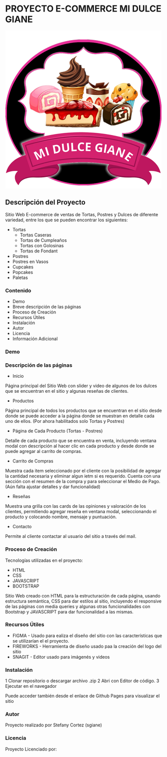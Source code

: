 # PROYECTO E-COMMERCE MI DULCE GIANE

![Logo de la página.](./images/Logo/Logo2.png)

## Descripción del Proyecto

Sitio Web E-commerce de ventas de Tortas, Postres y Dulces de diferente variedad, entre los que se pueden encontrar los siguientes:

* Tortas
  - Tortas Caseras
  - Tortas de Cumpleaños
  - Tortas con Golosinas
  - Tortas de Fondant
* Postres 
* Postres en Vasos
* Cupcakes
* Popcakes
* Paletas

### Contenido

* Demo
* Breve descripción de las páginas
* Proceso de Creación
* Recursos Útiles
* Instalación
* Autor
* Licencia
* Información Adicional


### Demo




### Descripción de las páginas

* Inicio

Página principal del Sitio Web con slider y video de algunos de los dulces que se encuentran en el sitio y algunas reseñas de clientes.

* Productos

Página principal de todos los productos que se encuentran en el sitio desde donde se puede acceder a la página donde se muestran en detalle cada uno de ellos. (Por ahora habilitados solo Tortas y Postres)

* Página de Cada Producto (Tortas - Postres)

Detalle de cada producto que se encuentra en venta, incluyendo ventana modal con descripción al hacer clic en cada producto y desde donde se puede agregar al carrito de compras.

* Carrito de Compras

Muestra cada item seleccionado por el cliente con la posibilidad de agregar la cantidad necesaria y eliminar algun ietm si es requerido. Cuenta con una sección con el resumen de la compra y para seleccionar el Medio de Pago. (Aún falta ajustar detalles y dar funcionalidad)

* Reseñas

Muestra una grilla con las cards de las opiniones y valoración de los clientes, permitiendo agregar reseña en ventana modal, seleccionando el producto y colocando nombre, mensaje y puntuación.

* Contacto

Permite al cliente contactar al usuario del sitio a través del mail.

### Proceso de Creación

Tecnologías utilizadas en el proyecto:

- HTML
- CSS 
- JAVASCRIPT
- BOOTSTRAP

Sitio Web creado con HTML para la estructuración de cada página, usando estructura semántica, CSS para dar estilos al sitio, incluyendo el responsive de las páginas con media queries y algunas otras funcionalidades con Bootstrap y JAVASCRIPT para dar funcionalidad a las mismas.

### Recursos Útiles

- FIGMA - Usado para ealiza el diseño del sitio con las características que se utilizarían el el proyecto.
- FIREWORKS - Herramienta de diseño usado paa la creación del logo del sitio
- SNAGIT - Editor usado para imágenés y videos

### Instalación

1 Clonar repositorio o descargar archivo .zip
2 Abri con Editor de código.
3 Ejecutar en el navegador

Puede acceder también desde el enlace de Github Pages para visualizar el sitio

### Autor

Proyecto realizado por Stefany Cortez (sgiane)

### Licencia

Proyecto Licenciado por: